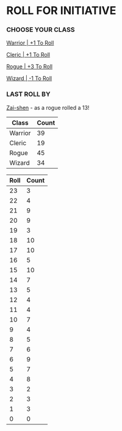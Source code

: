 # ROLL FOR INITIATIVE
### CHOOSE YOUR CLASS

[Warrior | +1 To Roll](https://github.com/benjaminsampica/benjaminsampica/issues/new?title=roll%7Cwarrior&body=Just+click+%27Submit+new+issue%27.)

[Cleric | +1 To Roll](https://github.com/benjaminsampica/benjaminsampica/issues/new?title=roll%7Ccleric&body=Just+click+%27Submit+new+issue%27.)

[Rogue | +3 To Roll](https://github.com/benjaminsampica/benjaminsampica/issues/new?title=roll%7Crogue&body=Just+click+%27Submit+new+issue%27.)

[Wizard | -1 To Roll](https://github.com/benjaminsampica/benjaminsampica/issues/new?title=roll%7Cwizard&body=Just+click+%27Submit+new+issue%27.)
### LAST ROLL BY
[Zai-shen](https://www.github.com/Zai-shen) - as a rogue rolled a 13!

|Class|Count|
|-|-|
|Warrior|39|
|Cleric|19|
|Rogue|45|
|Wizard|34|

|Roll|Count|
|-|-|
|23|3
|22|4
|21|9
|20|9
|19|3
|18|10
|17|10
|16|5
|15|10
|14|7
|13|5
|12|4
|11|4
|10|7
|9|4
|8|5
|7|6
|6|9
|5|7
|4|8
|3|2
|2|3
|1|3
|0|0

